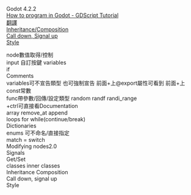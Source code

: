 Godot 4.2.2  
[How to program in Godot - GDScript Tutorial](https://www.youtube.com/watch?v=e1zJS31tr88)   
[翻譯](https://www.bilibili.com/video/BV1fs421A7kq)  
[Inheritance/Composition](https://www.youtube.com/watch?v=74y6zWZfQKk)  
[Call down, Signal up](https://kidscancode.org/godot_recipes/4.x/basics/node_communication/)  
[Style](https://docs.godotengine.org/en/stable/tutorials/scripting/gdscript/gdscript_styleguide.html)  


node數值取得/控制  
input 自訂按鍵
variables  
if  
Comments  
variables可不宣告類型 也可強制宣告 前面+上@export屬性可看到 前面+上const常數  
func帶參數/回傳/設定類型
random randf randi_range  
+ctrl可直接看Documentation  
array remove_at append  
loops for while(continue/break)  
Dictionaries  
enums 可不命名/直接指定  
match = switch  
Modifying nodes2.0  
Signals  
Get/Set  
classes
inner classes  
Inheritance Composition  
Call down, signal up  
Style
